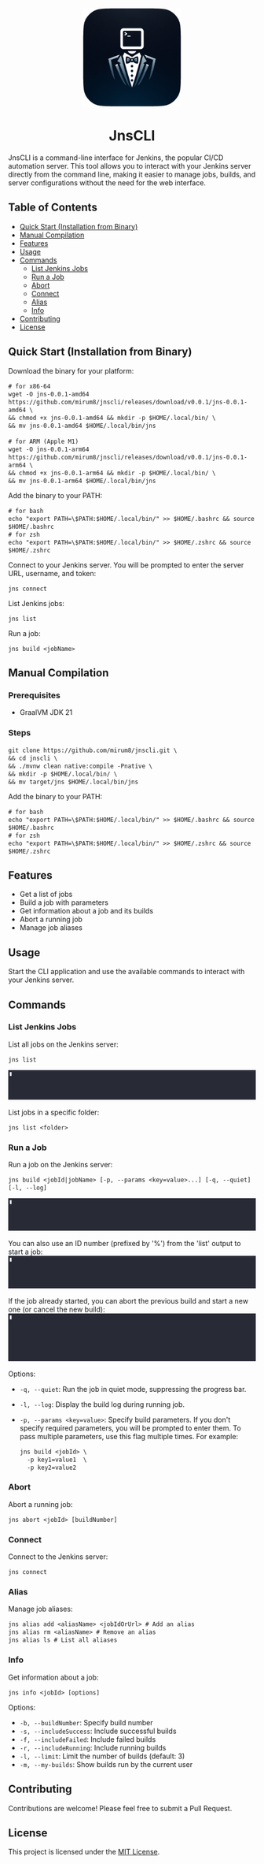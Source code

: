 <div align="center">
    <img src="icon.png" width=200 height=200>
    <h1>JnsCLI</h1>
</div>
JnsCLI is a command-line interface for Jenkins, the popular CI/CD automation server. This tool allows you to
interact with your Jenkins server directly from the command line, making it easier to manage jobs, builds, and server
configurations without the need for the web interface.

## Table of Contents

- [Quick Start (Installation from Binary)](#quick-start-installation-from-binary)
- [Manual Compilation](#manual-compilation)
- [Features](#features)
- [Usage](#usage)
- [Commands](#commands)
    - [List Jenkins Jobs](#list-jenkins-jobs)
    - [Run a Job](#run-a-job)
    - [Abort](#abort)
    - [Connect](#connect)
    - [Alias](#alias)
    - [Info](#info)
- [Contributing](#contributing)
- [License](#license)


## Quick Start (Installation from Binary)

Download the binary for your platform:

```shell
# for x86-64
wget -O jns-0.0.1-amd64 https://github.com/mirum8/jnscli/releases/download/v0.0.1/jns-0.0.1-amd64 \
&& chmod +x jns-0.0.1-amd64 && mkdir -p $HOME/.local/bin/ \
&& mv jns-0.0.1-amd64 $HOME/.local/bin/jns

# for ARM (Apple M1)
wget -O jns-0.0.1-arm64 https://github.com/mirum8/jnscli/releases/download/v0.0.1/jns-0.0.1-arm64 \
&& chmod +x jns-0.0.1-arm64 && mkdir -p $HOME/.local/bin/ \
&& mv jns-0.0.1-arm64 $HOME/.local/bin/jns
```

Add the binary to your PATH:

```shell
# for bash
echo "export PATH=\$PATH:$HOME/.local/bin/" >> $HOME/.bashrc && source $HOME/.bashrc
# for zsh
echo "export PATH=\$PATH:$HOME/.local/bin/" >> $HOME/.zshrc && source $HOME/.zshrc
```

Connect to your Jenkins server. You will be prompted to enter the server URL, username, and token:

```shell
jns connect
```

List Jenkins jobs:

```shell
jns list
```

Run a job:

```shell
jns build <jobName>
```

## Manual Compilation

### Prerequisites

- GraalVM JDK 21

### Steps

```shell
git clone https://github.com/mirum8/jnscli.git \
&& cd jnscli \
&& ./mvnw clean native:compile -Pnative \
&& mkdir -p $HOME/.local/bin/ \
&& mv target/jns $HOME/.local/bin/jns
```

Add the binary to your PATH:

```shell
# for bash
echo "export PATH=\$PATH:$HOME/.local/bin/" >> $HOME/.bashrc && source $HOME/.bashrc
# for zsh
echo "export PATH=\$PATH:$HOME/.local/bin/" >> $HOME/.zshrc && source $HOME/.zshrc
```

## Features

- Get a list of jobs
- Build a job with parameters
- Get information about a job and its builds
- Abort a running job
- Manage job aliases

## Usage

Start the CLI application and use the available commands to interact with your Jenkins server.

## Commands

### List Jenkins Jobs

List all jobs on the Jenkins server:

```shell
jns list
```

![List jobs](casts/list.gif)

List jobs in a specific folder:

```shell
jns list <folder>
```

### Run a Job

Run a job on the Jenkins server:

```shell
jns build <jobId|jobName> [-p, --params <key=value>...] [-q, --quiet] [-l, --log]
```
![Build job](casts/build.gif)

You can also use an ID number (prefixed by '%') from the 'list' output to start a job:
![Build job by ID](casts/buildById.gif)

If the job already started, you can abort the previous build and start a new one (or cancel the new build):
![Abort and build](casts/abortAndBuild.gif)

Options:

- `-q, --quiet`: Run the job in quiet mode, suppressing the progress bar.
- `-l, --log`: Display the build log during running job.
- `-p, --params <key=value>`: Specify build parameters. If you don't specify required parameters, you will be prompted
  to enter them. To pass multiple parameters, use this flag multiple times. For example:

  ```shell
  jns build <jobId> \
    -p key1=value1  \
    -p key2=value2

  ```

### Abort

Abort a running job:

```shell
jns abort <jobId> [buildNumber]
```

### Connect

Connect to the Jenkins server:

```shell
jns connect
```

### Alias

Manage job aliases:

```shell
jns alias add <aliasName> <jobIdOrUrl> # Add an alias
jns alias rm <aliasName> # Remove an alias
jns alias ls # List all aliases
```

### Info

Get information about a job:

```shell
jns info <jobId> [options]
```

Options:

- `-b, --buildNumber`: Specify build number
- `-s, --includeSuccess`: Include successful builds
- `-f, --includeFailed`: Include failed builds
- `-r, --includeRunning`: Include running builds
- `-l, --limit`: Limit the number of builds (default: 3)
- `-m, --my-builds`: Show builds run by the current user

## Contributing

Contributions are welcome! Please feel free to submit a Pull Request.

## License

This project is licensed under the [MIT License](LICENSE).
